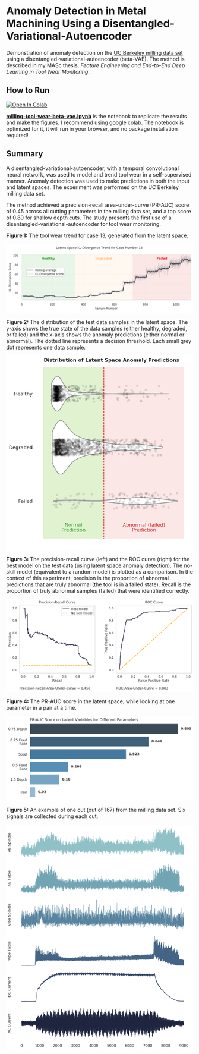 # Anomaly Detection in Metal Machining Using a Disentangled-Variational-Autoencoder
Demonstration of anomaly detection on the [UC Berkeley milling data set](https://ti.arc.nasa.gov/tech/dash/groups/pcoe/prognostic-data-repository/) using a disentangled-variational-autoencoder (beta-VAE). The method is described in my MASc thesis, *Feature Engineering and End-to-End Deep Learning in Tool Wear Monitoring*.

## How to Run
[![Open In Colab](https://colab.research.google.com/assets/colab-badge.svg)](https://colab.research.google.com/github/tvhahn/ml-tool-wear/blob/master/milling-tool-wear-beta-vae.ipynb)

[**milling-tool-wear-beta-vae.ipynb**](https://colab.research.google.com/github/tvhahn/ml-tool-wear/blob/master/milling-tool-wear-beta-vae.ipynb) is the notebook to replicate the results and make the figures. I recommend using google colab. The notebook is optimized for it, it will run in your browser, and no package installation required!

## Summary
A disentangled-variational-autoencoder, with a temporal convolutional neural network, was used to model and trend tool wear in a self-supervised manner. Anomaly detection was used to make predictions in both the input and latent spaces. The experiment was performed on the UC Berkeley milling data set. 

The method achieved a precision-recall area-under-curve (PR-AUC) score of 0.45 across all cutting parameters in the milling data set, and a top score of 0.80 for shallow depth cuts. The study presents the first use of a disentangled-variational-autoencoder for tool wear monitoring.

**Figure 1:** The tool wear trend for case 13, generated from the latent space.

![Latent Space KL-Divergence Trend on Case 13](images/latent_space_recon_case_13_150dpi_3.png)

**Figure 2:** The distribution of the test data samples in the latent space. The y-axis shows the true state of the data samples (either healthy, degraded, or failed) and the x-axis shows the anomaly predictions (either normal or abnormal). The dotted line represents a decision threshold. Each small grey dot represents one data sample.

<p align="center">
    <img src="images/dist_latent_lowres.png" width="600">
</p>

**Figure 3:** The precision-recall curve (left) and the ROC curve (right) for the best model on the test data (using latent space anomaly detection). The no-skill model (equivalent to a random model) is plotted as a comparison. In the context of this experiment, precision is the proportion of abnormal predictions that are truly abnormal (the tool is in a failed state). Recall is the proportion of truly abnormal samples (failed) that were identified correctly.

<p align="center">
    <img src="images/prauc_lowres.png">
</p>

**Figure 4:** The PR-AUC score in the latent space, while looking at one parameter in a pair at a time.

<p align="center">
    <img src="images/prauc_params_1_600dpi.png" width="700">
</p>


**Figure 5:** An example of one cut (out of 167) from the milling data set. Six signals are collected during each cut.

<p align="center">
    <img src="images/cut_145_300dpi.png" width="800">
</p>

